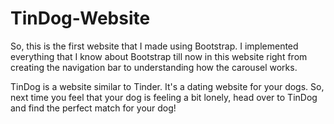 # TinDog-Website
So, this is the first website that I made using Bootstrap. I implemented everything that I know about Bootstrap till now in this website right from creating the navigation bar to understanding how the carousel works.

TinDog is a website similar to Tinder. It's a dating website for your dogs. So, next time you feel that your dog is feeling a bit lonely, head over to TinDog and find the perfect match for your dog!
